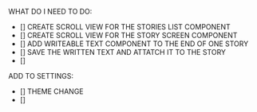 WHAT DO I NEED TO DO:

- [] CREATE SCROLL VIEW FOR THE STORIES LIST COMPONENT
- [] CREATE SCROLL VIEW FOR THE STORY SCREEN COMPONENT
- [] ADD WRITEABLE TEXT COMPONENT TO THE END OF ONE STORY
- [] SAVE THE WRITTEN TEXT AND ATTATCH IT TO THE STORY
- [] 

ADD TO SETTINGS:

- [] THEME CHANGE
- []
